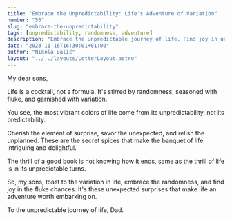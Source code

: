 ```yaml
---
title: "Embrace the Unpredictability: Life's Adventure of Variation"
number: "55"
slug: "embrace-the-unpredictability"
tags: [unpredictability, randomness, adventure]
description: "Embrace the unpredictable journey of life. Find joy in unexpected surprises. Toast to variation and randomness. Life is an adventure worth embarking on."
date: "2023-11-16T16:30:01+01:00"
author: "Nikola Balić"
layout: "../../layouts/LetterLayout.astro"
---
```

My dear sons,

Life is a cocktail, not a formula. It's stirred by randomness, seasoned with fluke, and garnished with variation.

You see, the most vibrant colors of life come from its unpredictability, not its predictability.

Cherish the element of surprise, savor the unexpected, and relish the unplanned. These are the secret spices that make the banquet of life intriguing and delightful.

The thrill of a good book is not knowing how it ends, same as the thrill of life is in its unpredictable turns.

So, my sons, toast to the variation in life, embrace the randomness, and find joy in the fluke chances. It's these unexpected surprises that make life an adventure worth embarking on.

To the unpredictable journey of life,
Dad.